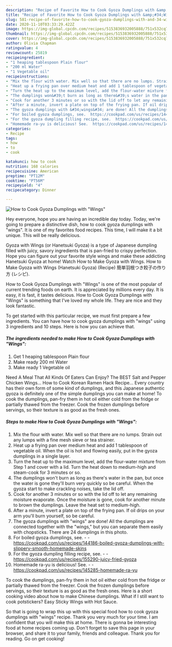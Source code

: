 ```yaml
---
description: "Recipe of Favorite How to Cook Gyoza Dumplings with &amp;#34;Wings&amp;#34;"
title: "Recipe of Favorite How to Cook Gyoza Dumplings with &amp;#34;Wings&amp;#34;"
slug: 581-recipe-of-favorite-how-to-cook-gyoza-dumplings-with-and-34-wings-and-34
date: 2020-11-10T03:33:29.422Z
image: https://img-global.cpcdn.com/recipes/5153836932005888/751x532cq70/how-to-cook-gyoza-dumplings-with-wings-recipe-main-photo.jpg
thumbnail: https://img-global.cpcdn.com/recipes/5153836932005888/751x532cq70/how-to-cook-gyoza-dumplings-with-wings-recipe-main-photo.jpg
cover: https://img-global.cpcdn.com/recipes/5153836932005888/751x532cq70/how-to-cook-gyoza-dumplings-with-wings-recipe-main-photo.jpg
author: Olivia Chapman
ratingvalue: 4
reviewcount: 25819
recipeingredient:
- "1 heaping tablespoon Plain flour"
- "200 ml Water"
- "1 Vegetable oil"
recipeinstructions:
- "Mix the flour with water. Mix well so that there are no lumps. Strain out any lumps with a fine mesh sieve or tea strainer."
- "Heat up a frying pan over medium heat and add 1 tablespoon of vegetable oil. When the oil is hot and flowing easily, put in the gyoza dumplings in a single layer."
- "Turn the heat up to the maximum level, add the flour-water mixture from Step 1 and cover with a lid. Turn the heat down to medium-high and steam-cook for 3 minutes or so."
- "The dumplings won&#39;t burn as long as there&#39;s water in the pan, but once the water is gone they&#39;ll burn very quickly so be careful. When the gyoza start to make crackling noises, take the lid off."
- "Cook for another 3 minutes or so with the lid off to let any remaining moisture evaporate. Once the moisture is gone, cook for another minute to brown the dumplings. Leave the heat set to medium-high."
- "After a minute, invert a plate on top of the frying pan. If oil drips on your arm you&#39;ll burn yourself, so be careful."
- "The gyoza dumplings with &#34;wings&#34; are done! All the dumplings are connected together with the &#34;wings,&#34; but you can separate them easily with chopsticks. There are 24 dumplings in this photo."
- "For boiled gyoza dumplings, see.  https://cookpad.com/us/recipes/144186-boiled-gyoza-dumplings-with-slippery-smooth-homemade-skins"
- "For the gyoza dumpling filling recipe, see.  https://cookpad.com/us/recipes/155290-juicy-fried-gyoza"
- "Homemade ra-yu is delicious! See.  https://cookpad.com/us/recipes/145285-homemade-ra-yu"
categories:
- Recipe
tags:
- how
- to
- cook

katakunci: how to cook 
nutrition: 168 calories
recipecuisine: American
preptime: "PT12M"
cooktime: "PT56M"
recipeyield: "4"
recipecategory: Dinner

---
```



![How to Cook Gyoza Dumplings with &#34;Wings&#34;](https://img-global.cpcdn.com/recipes/5153836932005888/751x532cq70/how-to-cook-gyoza-dumplings-with-wings-recipe-main-photo.jpg)

Hey everyone, hope you are having an incredible day today. Today, we're going to prepare a distinctive dish, how to cook gyoza dumplings with &#34;wings&#34;. It is one of my favorites food recipes. This time, I will make it a bit unique. This will be really delicious.

Gyoza with Wings (or Hanetsuki Gyoza) is a type of Japanese dumpling filled with juicy, savory ingredients that is pan-fried to crispy perfection. Hope you can figure out your favorite style wings and make these addicting Hanetsuki Gyoza at home! Watch How to Make Gyoza with Wings. How to Make Gyoza with Wings (Hanetsuki Gyoza) (Recipe) 簡単羽根つき餃子の作り方 (レシピ).

How to Cook Gyoza Dumplings with &#34;Wings&#34; is one of the most popular of current trending foods on earth. It is appreciated by millions every day. It is easy, it is fast, it tastes delicious. How to Cook Gyoza Dumplings with &#34;Wings&#34; is something that I've loved my whole life. They are nice and they look fantastic.


To get started with this particular recipe, we must first prepare a few ingredients. You can have how to cook gyoza dumplings with &#34;wings&#34; using 3 ingredients and 10 steps. Here is how you can achieve that.

<!--inarticleads1-->

##### The ingredients needed to make How to Cook Gyoza Dumplings with &#34;Wings&#34;:

1. Get 1 heaping tablespoon Plain flour
1. Make ready 200 ml Water
1. Make ready 1 Vegetable oil


Need A Meal That All Kinds Of Eaters Can Enjoy? The BEST Salt and Pepper Chicken Wings… How to Cook Korean Ramen Hack Recipe… Every country has their own form of some kind of dumplings, and this Japanese authentic gyoza is definitely one of the simple dumplings you can make at home! To cook the dumplings, pan-fry them in hot oil either cold from the fridge or partially thawed from the freezer. Cook the frozen dumplings before servings, so their texture is as good as the fresh ones. 

<!--inarticleads2-->

##### Steps to make How to Cook Gyoza Dumplings with &#34;Wings&#34;:

1. Mix the flour with water. Mix well so that there are no lumps. Strain out any lumps with a fine mesh sieve or tea strainer.
1. Heat up a frying pan over medium heat and add 1 tablespoon of vegetable oil. When the oil is hot and flowing easily, put in the gyoza dumplings in a single layer.
1. Turn the heat up to the maximum level, add the flour-water mixture from Step 1 and cover with a lid. Turn the heat down to medium-high and steam-cook for 3 minutes or so.
1. The dumplings won&#39;t burn as long as there&#39;s water in the pan, but once the water is gone they&#39;ll burn very quickly so be careful. When the gyoza start to make crackling noises, take the lid off.
1. Cook for another 3 minutes or so with the lid off to let any remaining moisture evaporate. Once the moisture is gone, cook for another minute to brown the dumplings. Leave the heat set to medium-high.
1. After a minute, invert a plate on top of the frying pan. If oil drips on your arm you&#39;ll burn yourself, so be careful.
1. The gyoza dumplings with &#34;wings&#34; are done! All the dumplings are connected together with the &#34;wings,&#34; but you can separate them easily with chopsticks. There are 24 dumplings in this photo.
1. For boiled gyoza dumplings, see. -  - https://cookpad.com/us/recipes/144186-boiled-gyoza-dumplings-with-slippery-smooth-homemade-skins
1. For the gyoza dumpling filling recipe, see. -  - https://cookpad.com/us/recipes/155290-juicy-fried-gyoza
1. Homemade ra-yu is delicious! See. -  - https://cookpad.com/us/recipes/145285-homemade-ra-yu


To cook the dumplings, pan-fry them in hot oil either cold from the fridge or partially thawed from the freezer. Cook the frozen dumplings before servings, so their texture is as good as the fresh ones. Here is a short cooking video about how to make Chinese dumplings. What if I still want to cook potstickers? Easy Sticky Wings with Hot Sauce. 

So that is going to wrap this up with this special food how to cook gyoza dumplings with &#34;wings&#34; recipe. Thank you very much for your time. I am confident that you will make this at home. There is gonna be interesting food at home recipes coming up. Don't forget to save this page in your browser, and share it to your family, friends and colleague. Thank you for reading. Go on get cooking!
